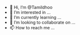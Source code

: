 - 👋 Hi, I’m @Tamildhoo
- 👀 I’m interested in ...
- 🌱 I’m currently learning ...
- 💞️ I’m looking to collaborate on ...
- 📫 How to reach me ...

<!---
Tamildhoo/Tamildhoo is a ✨ special ✨ repository because its `README.md` (this file) appears on your GitHub profile.
You can click the Preview link to take a look at your changes.
--->
